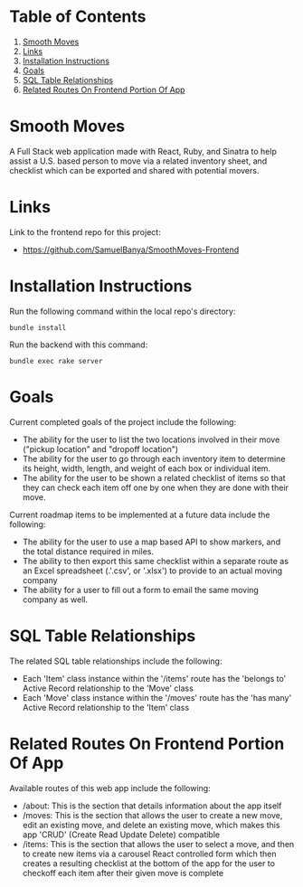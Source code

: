 
# Table of Contents

1.  [Smooth Moves](#orge8c88fb)
2.  [Links](#orgb8f985e)
3.  [Installation Instructions](#org53eaf29)
4.  [Goals](#org51eb66d)
5.  [SQL Table Relationships](#org05c8708)
6.  [Related Routes On Frontend Portion Of App](#orgf5b0714)


<a id="orge8c88fb"></a>

# Smooth Moves

A Full Stack web application made with React, Ruby, and Sinatra to help assist a U.S. based person to move via a related inventory sheet, and checklist which can be exported and shared with potential movers.


<a id="orgb8f985e"></a>

# Links

Link to the frontend repo for this project:

-   <https://github.com/SamuelBanya/SmoothMoves-Frontend>


<a id="org53eaf29"></a>

# Installation Instructions

Run the following command within the local repo's directory:

    bundle install

Run the backend with this command:

    bundle exec rake server


<a id="org51eb66d"></a>

# Goals

Current completed goals of the project include the following:

-   The ability for the user to list the two locations involved in their move ("pickup location" and "dropoff location")
-   The ability for the user to go through each inventory item to determine its height, width, length, and weight of each box or individual item.
-   The ability for the user to be shown a related checklist of items so that they can check each item off one by one when they are done with their move.

Current roadmap items to be implemented at a future data include the following:

-   The ability for the user to use a map based API to show markers, and the total distance required in miles.
-   The ability to then export this same checklist within a separate route as an Excel spreadsheet (.'.csv', or '.xlsx') to provide to an actual moving company
-   The ability for a user to fill out a form to email the same moving company as well.


<a id="org05c8708"></a>

# SQL Table Relationships

The related SQL table relationships include the following:

-   Each 'Item' class instance within the '/items' route has the 'belongs to' Active Record relationship to the 'Move' class
-   Each 'Move' class instance within the '/moves' route has the 'has many' Active Record relationship to the 'Item' class


<a id="orgf5b0714"></a>

# Related Routes On Frontend Portion Of App

Available routes of this web app include the following:

-   /about: This is the section that details information about the app itself
-   /moves: This is the section that allows the user to create a new move, edit an existing move, and delete an existing move, which makes this app 'CRUD' (Create Read Update Delete) compatible
-   /items: This is the section that allows the user to select a move, and then to create new items via a carousel React controlled form which then creates a resulting checklist at the bottom of the app for the user to checkoff each item after their given move is complete
